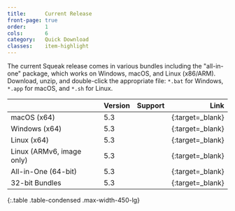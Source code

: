 ```yaml
---
title:      Current Release
front-page: true
order:      1
cols:       6
category:   Quick Download
classes:    item-highlight
---
```

The current Squeak release comes in various bundles including the "all-in-one" package, which works on Windows, macOS, and Linux (x86/ARM).
Download, unzip, and double-click the appropriate file: `*.bat` for Windows, `*.app` for macOS, and `*.sh` for Linux.

|            | Version   | Support   | Link   |
| ---------- |:--------- |:--------- | ------:|
| macOS (x64)         | 5.3 | <i class="fa fa-apple"></i>   | [<i class="fa fa-download"></i>][mac]{:target=_blank} |
| Windows (x64)       | 5.3 | <i class="fa fa-windows"></i> | [<i class="fa fa-download"></i>][win]{:target=_blank} |
| Linux (x64)         | 5.3 | <i class="fa fa-linux"></i>   | [<i class="fa fa-download"></i>][lin]{:target=_blank} |
| Linux (ARMv6, image only)       | 5.3 | <i class="fa fa-linux"></i>   | [<i class="fa fa-download"></i>][arm]{:target=_blank} |
| All-in-One (64-bit) | 5.3 | <i class="fa fa-windows"></i> <i class="fa fa-apple"></i> <i class="fa fa-linux"></i> | [<i class="fa fa-download"></i>][all]{:target=_blank} |
| 32-bit Bundles      | 5.3 | <i class="fa fa-windows"></i> <i class="fa fa-apple"></i> <i class="fa fa-linux"></i> | [<i class="fa fa-external-link"></i>][32]{:target=_blank} |
{:.table .table-condensed .max-width-450-lg}

[mac]: http://files.squeak.org/5.3/Squeak5.3-19459-64bit/Squeak5.3-19459-64bit-202003021730-macOS.dmg
[win]: http://files.squeak.org/5.3/Squeak5.3-19459-64bit/Squeak5.3-19459-64bit-202003021730-Windows.zip
[lin]: http://files.squeak.org/5.3/Squeak5.3-19459-64bit/Squeak5.3-19459-64bit-202003021730-Linux.zip
[arm]: http://files.squeak.org/5.3/Squeak5.3-19459-32bit/Squeak5.3-19459-32bit.zip
[all]: http://files.squeak.org/5.3/Squeak5.3-19459-64bit/Squeak5.3-19459-64bit-All-in-One.zip
[32]: http://files.squeak.org/5.3/Squeak5.3-19459-32bit/
